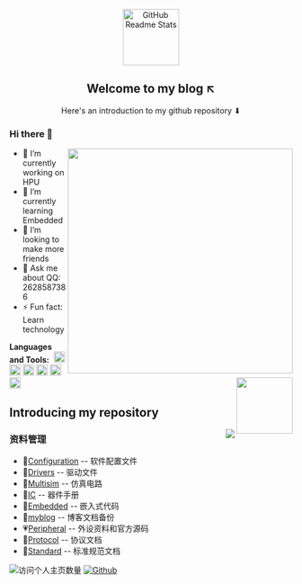 <p align="center">
 	<a href="https://viys.github.io/" >
     <img width="100px" src="https://778b-1317013106.cos.ap-nanjing.myqcloud.com/img/mylogo_r.png" align="center" alt="GitHub Readme Stats" />
    </a>
 <h2 align="center">Welcome to my blog ↖</h2>
 <p align="center">Here's an introduction to my github repository ⬇</p>
</p>

### Hi there 👋
<a href="https://github.com/viys">
  <img align="right" width="400" src="https://github-readme-stats.vercel.app/api?username=viys&include_all_commits=true&bg_color=30,ccccd6,fff&title_color=5e616d&text_color=5e616d&icon_color=5e616d&show_icons=true&hide=contribs" />
</a>

- 🔭 I’m currently working on HPU
- 🌱 I’m currently learning Embedded
- 👯 I’m looking to make more friends
- 💬 Ask me about QQ: 2628587386
- ⚡ Fun fact: Learn technology

**Languages and Tools:** 
![]()
<code><img height="20" src="https://778b-1317013106.cos.ap-nanjing.myqcloud.com/img/keil.ico"></code>
<code><img height="20" src="https://778b-1317013106.cos.ap-nanjing.myqcloud.com/img/vscode.ico"></code>
<code><img height="20" src="https://778b-1317013106.cos.ap-nanjing.myqcloud.com/img/lceda.ico"></code>
<code><img height="20" src="https://cdn.jsdelivr.net/gh/viys/picture-bed/img/ORCAD.ico"></code>
<code><img height="20" src="https://cdn.jsdelivr.net/gh/viys/picture-bed/img/PCB.png"></code>
<code><img height="20" src="https://778b-1317013106.cos.ap-nanjing.myqcloud.com/img/Multisim.ico"></code> 
<img align="right" width="100" src="https://media.giphy.com/media/4TnHlUBm55QMzBLvq6/giphy.gif">

## Introducing my repository
<a href="https://github.com/viys">

  <img align="right" src="https://github-readme-stats.vercel.app/api/top-langs/?username=viys&layout=compact" />
</a>

### 资料管理

- 💚[Configuration](https://github.com/viys/Configuration) -- 软件配置文件
- 🤎[Drivers](https://github.com/viys/Drivers) -- 驱动文件
- 🧡[Multisim](https://github.com/viys/Multisim) -- 仿真电路
- 💙[IC](https://github.com/viys/IC) -- 器件手册
- 💖[Embedded](https://github.com/viys/Embedded) -- 嵌入式代码
- 💛[myblog](https://github.com/viys/myblog) -- 博客文档备份
- 💗[Peripheral](https://github.com/viys/Peripheral) -- 外设资料和官方源码
- 💚[Protocol](https://github.com/viys/Protocol) -- 协议文档
- 💜[Standard](https://github.com/viys/Standard) -- 标准规范文档

![访问个人主页数量](https://komarev.com/ghpvc/?username=viys&color=green) [![Github](https://img.shields.io/github/followers/viys?label=Github&style=social)](https://github.com/viys)
